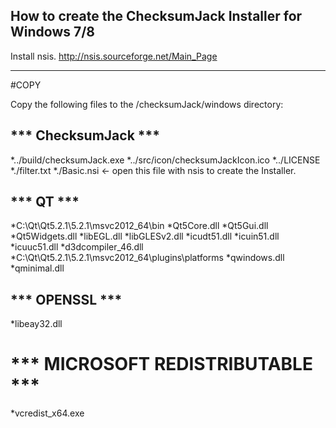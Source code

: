 How to create the ChecksumJack Installer for Windows 7/8
--------------------------------------------------------

Install nsis.
http://nsis.sourceforge.net/Main_Page

***

#COPY

Copy the following files to the /checksumJack/windows directory:

## *** ChecksumJack ***

*../build/checksumJack.exe
*../src/icon/checksumJackIcon.ico
*../LICENSE
*./filter.txt
*./Basic.nsi <- open this file with nsis to create the Installer.

## *** QT ***

*C:\Qt\Qt5.2.1\5.2.1\msvc2012_64\bin
*Qt5Core.dll
*Qt5Gui.dll
*Qt5Widgets.dll
*libEGL.dll
*libGLESv2.dll
*icudt51.dll
*icuin51.dll
*icuuc51.dll
*d3dcompiler_46.dll
*C:\Qt\Qt5.2.1\5.2.1\msvc2012_64\plugins\platforms
*qwindows.dll
*qminimal.dll

## *** OPENSSL ***

*libeay32.dll

# *** MICROSOFT REDISTRIBUTABLE ***

*vcredist_x64.exe

